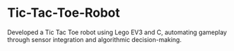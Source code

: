 # Tic-Tac-Toe-Robot
Developed a Tic Tac Toe robot using Lego EV3 and C, automating gameplay through sensor integration and algorithmic decision-making.
